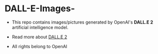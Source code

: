 # DALL-E-Images-

* This repo contains images/pictures generated by OpenAI's **DALL.E 2** artificial intelligence model.

* Read more about [DALL.E 2](https://openai.com/dall-e-2/)

* All rights belong to OpenAI

